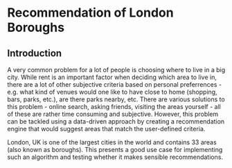 # Recommendation of London Boroughs

## Introduction

A very common problem for a lot of people is choosing where to live in a big city. While rent is an important factor when deciding which area to live in, there are a lot of other subjective criteria based on personal preferrences - e.g. what kind of venues would one like to have close to home (shopping, bars, parks, etc.), are there parks nearby, etc. There are various solutions to this problem - online search, asking friends, visiting the areas yourself - all of these are rather time consuming and subjective. However, this problem can be tackled using a data-driven approach by  creating a recommendation engine that would suggest areas that match the user-defined criteria.

London, UK is one of the largest cities in the world and contains 33 areas (also known as boroughs). This presents a good use case for implementing such an algorithm and testing whether it makes sensible recommendations.



